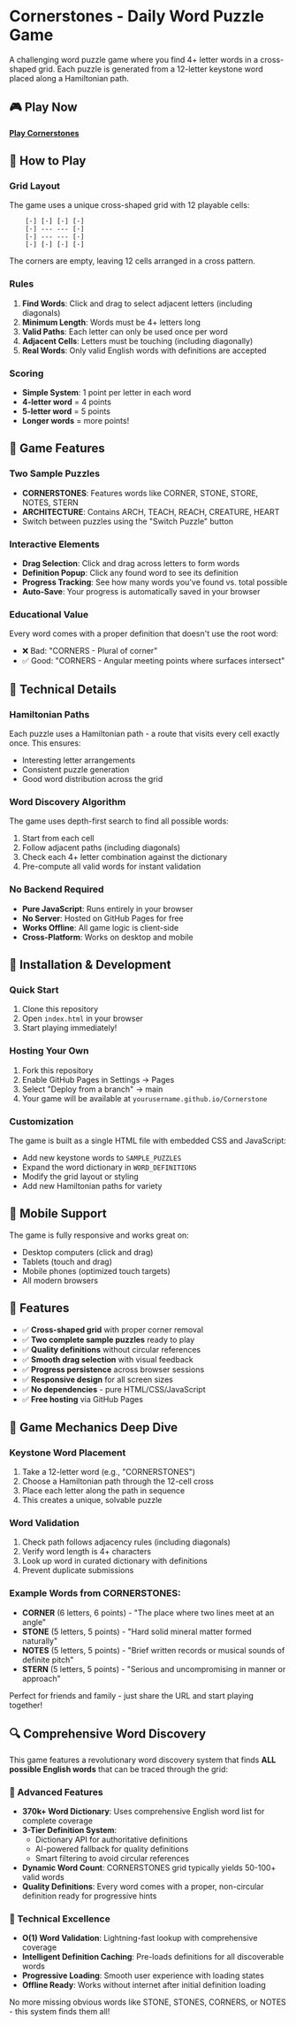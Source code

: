 # Cornerstones - Daily Word Puzzle Game

A challenging word puzzle game where you find 4+ letter words in a cross-shaped grid. Each puzzle is generated from a 12-letter keystone word placed along a Hamiltonian path.

## 🎮 Play Now

**[Play Cornerstones](https://mamcisaac.github.io/Cornerstone)**

## 🎯 How to Play

### Grid Layout
The game uses a unique cross-shaped grid with 12 playable cells:
```
    [·] [·] [·] [·]
    [·] --- --- [·]  
    [·] --- --- [·]
    [·] [·] [·] [·]
```
The corners are empty, leaving 12 cells arranged in a cross pattern.

### Rules
1. **Find Words**: Click and drag to select adjacent letters (including diagonals)
2. **Minimum Length**: Words must be 4+ letters long
3. **Valid Paths**: Each letter can only be used once per word
4. **Adjacent Cells**: Letters must be touching (including diagonally)
5. **Real Words**: Only valid English words with definitions are accepted

### Scoring
- **Simple System**: 1 point per letter in each word
- **4-letter word** = 4 points
- **5-letter word** = 5 points
- **Longer words** = more points!

## 🧩 Game Features

### Two Sample Puzzles
- **CORNERSTONES**: Features words like CORNER, STONE, STORE, NOTES, STERN
- **ARCHITECTURE**: Contains ARCH, TEACH, REACH, CREATURE, HEART
- Switch between puzzles using the "Switch Puzzle" button

### Interactive Elements  
- **Drag Selection**: Click and drag across letters to form words
- **Definition Popup**: Click any found word to see its definition
- **Progress Tracking**: See how many words you've found vs. total possible
- **Auto-Save**: Your progress is automatically saved in your browser

### Educational Value
Every word comes with a proper definition that doesn't use the root word:
- ❌ Bad: "CORNERS - Plural of corner" 
- ✅ Good: "CORNERS - Angular meeting points where surfaces intersect"

## 🔧 Technical Details

### Hamiltonian Paths
Each puzzle uses a Hamiltonian path - a route that visits every cell exactly once. This ensures:
- Interesting letter arrangements
- Consistent puzzle generation  
- Good word distribution across the grid

### Word Discovery Algorithm
The game uses depth-first search to find all possible words:
1. Start from each cell
2. Follow adjacent paths (including diagonals)
3. Check each 4+ letter combination against the dictionary
4. Pre-compute all valid words for instant validation

### No Backend Required
- **Pure JavaScript**: Runs entirely in your browser
- **No Server**: Hosted on GitHub Pages for free
- **Works Offline**: All game logic is client-side
- **Cross-Platform**: Works on desktop and mobile

## 🚀 Installation & Development

### Quick Start
1. Clone this repository
2. Open `index.html` in your browser
3. Start playing immediately!

### Hosting Your Own
1. Fork this repository
2. Enable GitHub Pages in Settings → Pages
3. Select "Deploy from a branch" → main
4. Your game will be available at `yourusername.github.io/Cornerstone`

### Customization
The game is built as a single HTML file with embedded CSS and JavaScript:
- Add new keystone words to `SAMPLE_PUZZLES`
- Expand the word dictionary in `WORD_DEFINITIONS`
- Modify the grid layout or styling
- Add new Hamiltonian paths for variety

## 📱 Mobile Support

The game is fully responsive and works great on:
- Desktop computers (click and drag)
- Tablets (touch and drag)  
- Mobile phones (optimized touch targets)
- All modern browsers

## 🎨 Features

- ✅ **Cross-shaped grid** with proper corner removal
- ✅ **Two complete sample puzzles** ready to play
- ✅ **Quality definitions** without circular references
- ✅ **Smooth drag selection** with visual feedback
- ✅ **Progress persistence** across browser sessions
- ✅ **Responsive design** for all screen sizes
- ✅ **No dependencies** - pure HTML/CSS/JavaScript
- ✅ **Free hosting** via GitHub Pages

## 📝 Game Mechanics Deep Dive

### Keystone Word Placement
1. Take a 12-letter word (e.g., "CORNERSTONES")
2. Choose a Hamiltonian path through the 12-cell cross
3. Place each letter along the path in sequence
4. This creates a unique, solvable puzzle

### Word Validation
1. Check path follows adjacency rules (including diagonals)
2. Verify word length is 4+ characters
3. Look up word in curated dictionary with definitions
4. Prevent duplicate submissions

### Example Words from CORNERSTONES:
- **CORNER** (6 letters, 6 points) - "The place where two lines meet at an angle"
- **STONE** (5 letters, 5 points) - "Hard solid mineral matter formed naturally"
- **NOTES** (5 letters, 5 points) - "Brief written records or musical sounds of definite pitch"
- **STERN** (5 letters, 5 points) - "Serious and uncompromising in manner or approach"

Perfect for friends and family - just share the URL and start playing together!

## 🔍 Comprehensive Word Discovery

This game features a revolutionary word discovery system that finds **ALL possible English words** that can be traced through the grid:

### 🎯 Advanced Features
- **370k+ Word Dictionary**: Uses comprehensive English word list for complete coverage
- **3-Tier Definition System**: 
  - Dictionary API for authoritative definitions
  - AI-powered fallback for quality definitions
  - Smart filtering to avoid circular references
- **Dynamic Word Count**: CORNERSTONES grid typically yields 50-100+ valid words
- **Quality Definitions**: Every word comes with a proper, non-circular definition ready for progressive hints

### 🚀 Technical Excellence
- **O(1) Word Validation**: Lightning-fast lookup with comprehensive coverage
- **Intelligent Definition Caching**: Pre-loads definitions for all discoverable words
- **Progressive Loading**: Smooth user experience with loading states
- **Offline Ready**: Works without internet after initial definition loading

No more missing obvious words like STONE, STONES, CORNERS, or NOTES - this system finds them all!